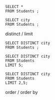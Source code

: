 ```
SELECT *
FROM Students ;
```

```
SELECT city
FROM Students ;
```

distinct / limit

```
SELECT DISTINCT city
FROM Students ;
```

```
SELECT DISTINCT city
FROM Students
LIMIT 5;
```

```
SELECT DISTINCT city
FROM Students
LIMIT 2,5;
```

order / order by 

